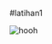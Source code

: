 #latihan1

![hooh](https://user-images.githubusercontent.com/46704219/52543755-a114df00-2dde-11e9-8305-dda4d511e1fc.JPG)
